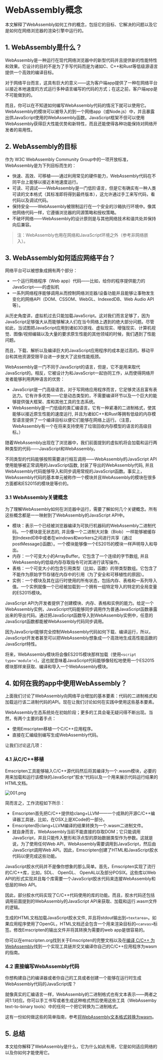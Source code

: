 # WebAssembly概念

本文解释了WebAssembly如何工作的概念，包括它的目标、它解决的问题以及它是如何在网络浏览器的渲染引擎中运行的。

## 1. WebAssembly是什么？

WebAssembly是一种运行在现代网络浏览器中的新型代码并且提供新的性能特性和效果。它设计的目的不是为了手写代码而是为诸如C、C++和Rust等低级源语言提供一个高效的编译目标。

对于网络平台而言，这具有巨大的意义——这为客户端app提供了一种在网络平台以接近本地速度的方式运行多种语言编写的代码的方式；在这之前，客户端app是不可能做到的。

而且，你可以在不知道如何编写WebAssembly代码的情况下就可以使用它。WebAssembly的模块可以被导入的到一个网络app（或Node.js）中，并且暴露出供JavaScript使用的WebAssembly函数。JavaScript框架不但可以使用WebAssembly获得巨大性能优势和新特性，而且还能使得各种功能保持对网络开发者的易用性。

## 2. WebAssembly的目标

作为 W3C WebAssembly Community Group中的一项开放标准，WebAssembly是为下列目标而生的：

* 快速、高效、可移植——通过利用常见的硬件能力，WebAssembly代码在不同平台上能够以接近本地速度运行。
* 可读、可调试——WebAssembly是一门低阶语言，但是它有确实有一种人类可读的文本格式（其标准即将得到最终版本），这允许通过手工来写代码，看代码以及调试代码。
* 保持安全——WebAssembly被限制运行在一个安全的沙箱执行环境中。像其他网络代码一样，它遵循浏览器的同源策略和授权策略。
* 不破坏网络——WebAssembly的设计原则是与其他网络技术和谐共处并保持向后兼容。

> 注：WebAssembly也用在网络和JavaScript环境之外（参考非网络嵌入）。

## 3. WebAssembly如何适应网络平台？

网络平台可以被想象成拥有两个部分：

* 一个运行网络程序（Web app）代码——比如，给你的程序提供能力的JavaScript——的虚拟机
* 一系列网络程序能够调用从而控制网络浏览器/设备功能并且能够让事物发生变化的网络API（DOM、CSSOM、WebGL、IndexedDB、Web Audio API等）。

从历史角度讲，虚拟机过去只能加载JavaScript。这对我们而言足够了，因为JavaScript足够强大从而能够解决人们在当今网络上遇到的绝大部分问题。尽管如此，当试图把JavaScript应用到诸如3D游戏、虚拟现实、增强现实、计算机视觉、图像/视频编辑以及大量的要求原生性能的其他领域的时候，我们遇到了性能问题。

而且，下载、解析以及编译巨大的JavaScript应用程序的成本是过高的。移动平台和其他资源受限平台进一步放大了这些性能瓶颈。

WebAssembly是一门不同于JavaScript的语言，但是，它不是用来取代JavaScript的。相反，它被设计为和JavaScript一起协同工作，从而使得网络开发者能够利用两种语言的优势：

* JavaScript是一门高级语言。对于写网络应用程序而言，它足够灵活且富有表达力。它有许多优势——它是动态类型的，不需要编译环节以及一个巨大的能够提供强大框架、库和其他工具的生态系统。
* WebAssembly是一门低级的类汇编语言。它有一种紧凑的二进制格式，使其能够以接近原生性能的速度运行, 并且为诸如C++和Rust等拥有低级的内存模型语言提供了一个编译目标以便它们能够在网络上运行。（注意，WebAssembly有一个在将来支持使用了垃圾回收内存模型的语言的高级目标。）

随着WebAssembly出现在了浏览器中，我们前面提到的虚拟机将会加载和运行两种类型的代码——JavaScript和WebAssembly。

不同类型的代码能够按照需要进行相互调用——WebAssembly的JavaScript API使用能够被正常调用的JavaScript函数, 封装了导出的WebAssembly代码, 并且WebAssembly代码能够导入和同步调用常规的JavaScript函数。事实上，WebAssembly代码的基本单元被称作一个模块并且WebAssembly的模块在很多方面都和ES2015的模块是等价的。

### 3.1 WebAssembly关键概念

为了理解WebAssembly如何在浏览器中运行，需要了解如何几个关键概念。所有这些概念都是一一映射到了WebAssembly的JavaScript API中。

* 模块：表示一个已经被浏览器编译为可执行机器码的WebAssembly二进制代码。一个模块是无状态的, 并且像一个二进制大对象（Blob）一样能够被缓存到IndexedDB中或者在windows和workers之间进行共享（通过postMessage()函数）。一个模块能够像一个ES2015的模块一样声明导入和导出。
* 内存：一个可变大小的ArrayBuffer。它包含了一个连续的字节数组, 并且WebAssembly的低级内存存取指令可对其进行读写操作。
* 表格：一个可变大小的包含引用类型（比如，函数）的带类型数组。它包含了不能作为原始字节存储在内存中的引用（为了安全和可移植性的原因）。
* 实例：一个模块及其在运行时使用的所有状态，包括内存、表格和一系列导入值。一个实例就像一个已经被加载到一个拥有一组特定导入的特定的全局变量的ES2015模块。

JavaScript API为开发者提供了创建模块、内存、表格和实例的能力。给定一个WebAssembly实例，JavaScript代码能够同步调用作为普通JavaScript函数暴露出来的导出代码。通过把JavaScript函数导入到WebAssembly实例中，任意的JavaScript函数都能被WebAssembly代码同步调用。

因为JavaScript能够完全控制WebAssembly代码如何下载、编译运行，所以，JavaScript开发者甚至可以把WebAssembly想象成一个高效地生成高性能函数的JavaScript特性。

将来，WebAssembly模块将会像ES2015模块那样加载（使用`<script type='module'>`)，这也就意味着JavaScript代码能够像轻松地使用一个ES2015模块那样来获取、编译和导入一个WebAssembly模块。

## 4. 如何在我的app中使用WebAssembly？

上面我们讨论了WebAssembly向网络平台增加的基本要素：代码的二进制格式和加载运行该二进制代码的API。现在让我们讨论如何在实践中使用这些基本要素。

WebAssembly生态系统处在初始阶段；更多的工具会毫无疑问得不断出现。当然，有两个主要的着手点：

* 使用Emscripten移植一个C/C++应用程序。
* 直接在汇编级别编写生成WebAssembly代码。

让我们讨论这几项：

### 4.1 从C/C++移植

Emscripten工具能够输入C/C++源代码然后将其编译为一个.wasm模块，必要的用来加载和运行该模块的JavaScript”胶水“代码以及一个用来展示代码运行结果的HTML文档。

![001.png](001.png)

简而言之，工作流程如下所示：

* Emscripten首先把C/C++提供给clang+LLVM——一个成熟的开源C/C++编译器工具链，比如，在OSX上是XCode的一部分。
* Emscripten将clang+LLVM编译的结果转换为一个.wasm二进制文件。
* 就自身而言，WebAssembly当前不能直接的存取DOM；它只能调用JavaScript，并且只能传入整形和浮点型的原始数据类型作为参数。这就是说，为了使用任何Web API，WebAssembly需要调用到JavaScript，然后由JavaScript调用Web API。因此，Emscripten创建了HTML和JavaScript胶水代码以便完成这些功能。

JavaScript胶水代码并不是像你想象的那么简单。首先，Emscripten实现了流行的C/C++库，比如，SDL、 OpenGL、 OpenAL以及部分POSIX。这些库以Web API的形式实现并且每个库需要一个JavaScript胶水代码来连接WebAssembly和低层的Web API。

因此，部分胶水代码实现了C/C++代码使用的库的功能。而且，胶水代码还包括调用前面提到的WebAssembly的JavaScript API来获取、加载和运行.wasm文件的逻辑。

生成的HTML文档加载JavaScript胶水文件, 并且将stdout输出到`<textarea>`。如果应用程序使用了OpenGL，HTML文档还会包含一个用来渲染目标的`<canvas>`标签。修改Emscripten的输出文件并将其转换为需要的web app是很容易的。

你可以在emscripten.org找到关于Emscripten的完整文档以及在[编译 C/C++ 为 WebAssembly](c-to-wasm.md)找到一个实现工具链并交叉编译你自己的C/C++应用程序为wasm的指南。

### 4.2 直接编写WebAssembly代码

你想构建自己的编译器或者你自己的工具或者创建一个能够在运行时生成WebAssembly代码的JavaScript库？

就像真实的汇编语言一样，WebAssembly的二进制格式也有文本表示——两者之间1:1对应。你可以手工书写或者生成这种格式然后使用这些工具（WebAssemby text-to-binary tools）中的任何一个把它转换为二进制格式。

这有一份如何做这些的简单指南，参考[将WebAssembly文本格式转换为wasm](text-to-wasm.md)。

## 5. 总结

本文给你解释了WebAssembly是什么，它为什么如此有用，它是如何适应网络的以及你如何才能使用它。